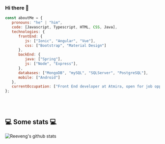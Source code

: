 ### Hi there 👋

```javascript
const aboutMe = {
   pronouns: "he" | "him",
   code: [Javascript, Typescript, HTML, CSS, Java],
   technologies: {
      frontEnd: {
         js: ["Ionic", "Angular", "Vue"],
         css: ["Bootstrap", "Material Design"]
      },
      backEnd: {
         java: ["Spring"],
         js: ["Node", "Express"],
      },
      databases: ["MongoDB", "mySQL", "SQLServer", "PostgreSQL"],
      mobile: ["Android"]
   },
   currentOccupation: ["Front End developer at Atmira, open for job opportunities"]
};
```
</br></br>
<h2>💻 Some stats 💻</h2>

![Reeveng's github stats](https://github-readme-stats.vercel.app/api?username=byManuel18&show_icons=true&title_color=fff&icon_color=79ff97&text_color=9f9f9f&bg_color=151515)

<!--
**byManuel18/byManuel18** is a ✨ _special_ ✨ repository because its `README.md` (this file) appears on your GitHub profile.

Here are some ideas to get you started:

- 🔭 I’m currently working on ...
- 🌱 I’m currently learning ...
- 👯 I’m looking to collaborate on ...
- 🤔 I’m looking for help with ...
- 💬 Ask me about ...
- 📫 How to reach me: ...
- 😄 Pronouns: ...
- ⚡ Fun fact: ...
-->

